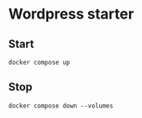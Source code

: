 # Wordpress starter

## Start
```shell
docker compose up
```

## Stop
```shell
docker compose down --volumes
```
